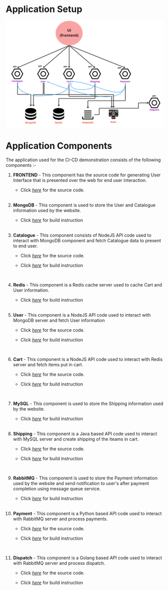 # Application Setup

![Alt text](App-components.png)

# Application Components

The application used for the CI-CD demonstration consists of the following components :-

1. **FRONTEND** - This component has the source code for generating User Interface that is presented over the web for end user interaction.

    - Click [_here_](./frontend) for the source code.
    
    </br>

2. **MongoDB** - This component is used to store the User and Catalogue information used by the website.
 
    - Click [_here_](../CD) for build instruction

    </br>

3. **Catalogue** - This component consists of NodeJS API code used to interact with MongoDB component and fetch Catalogue data to present to end user.

    - Click [_here_](./catalogue) for the source code.
 
    - Click [_here_](../CD) for build instruction

    </br>

4. **Redis** - This component is a Redis cache server used to cache Cart and User information.

    - Click [_here_](../CD) for build instruction

    </br>

5. **User** - This component is a NodeJS API code used to interact with MongoDB server and fetch User information

    - Click [_here_](./user) for the source code.
 
    - Click [_here_](../CD) for build instruction

    </br>

5. **Cart** - This component is a NodeJS API code used to interact with Redis server and fetch items put in cart.

    - Click [_here_](./cart) for the source code.
 
    - Click [_here_](../CD) for build instruction

    </br>


2. **MySQL** - This component is used to store the Shipping information used by the website.
 
    - Click [_here_](../CD) for build instruction

    </br>

5. **Shipping** - This component is a Java based API code used to interact with MySQL server and create shipping of the iteams in cart.

    - Click [_here_](./shipping) for the source code.
 
    - Click [_here_](../CD) for build instruction

    </br>

2. **RabbitMQ** - This component is used to store the Payment information used by the website and send notification to user's after payment completion using message queue service.
 
    - Click [_here_](../CD) for build instruction

    </br>

5. **Payment** - This component is a Python based API code used to interact with RabbitMQ server and process payments.

    - Click [_here_](./payment) for the source code.
 
    - Click [_here_](../CD) for build instruction

    </br>

5. **Dispatch** - This component is a Golang based API code used to interact with RabbitMQ server and process dispatch.

    - Click [_here_](./dispatch) for the source code.
 
    - Click [_here_](../CD) for build instruction

    </br>